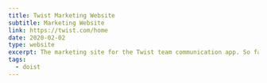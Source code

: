 ```yaml
---
title: Twist Marketing Website
subtitle: Marketing Website
link: https://twist.com/home
date: 2020-02-02
type: website
excerpt: The marketing site for the Twist team communication app. So far I've only been able to redesign the homepage, which will be further updated soon with new illustrations that more closely match the illustration style used by Todoist.
tags:
  - doist
---
```

